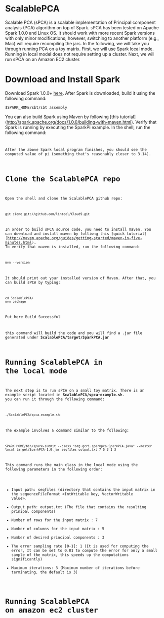 ScalablePCA
===========

Scalable PCA (sPCA) is a scalable implementation of Principal component analysis (PCA) algorithm on top of Spark. sPCA has been tested on Apache Spark 1.0.0 and Linux OS. It should work with more recent Spark versions with only minor modifications; however, switching to another platform (e.g., Mac) will require recompiling the jars. In the following, we will take you through running PCA on a toy matrix. First, we will use Spark local mode. Running in local model does not require setting up a cluster. Next, we will run sPCA on an Amazon EC2 cluster.


Download and Install Spark
==========================

Download  Spark 1.0.0+ [here](https://spark.apache.org/downloads.html). After Spark is downloaded, build it using the following command:

```
$SPARK_HOME/sbt/sbt assembly
```

You can also build Spark using Maven by following [this tutorial] (http://spark.apache.org/docs/1.0.0/building-with-maven.html).
Verify that Spark is running by executing the SparkPi example. In the shell, run the following command:
<code snippet>

After the above Spark local program finishes, you should see the computed value of pi (something that's reasonably closer to 3.14).

Clone the ScalablePCA repo
==========================
Open the shell and clone the ScalablePCA github repo:
```
git clone git://github.com/lintool/Cloud9.git
```
In order to build sPCA source code, you need to install maven. You can download and install maven by folliwng this [quick tutorial] (http://maven.apache.org/guides/getting-started/maven-in-five-minutes.html). To verify that maven is installed, run the following 
command:
```
mvn --version
```
It should print out your installed version of Maven. After that, you can build sPCA by typing:

```
cd ScalablePCA/
mvn package
```
Put here Build Successful

this command will build the code and you will find a .jar file generated under **ScalablePCA/target/SparkPCA.jar**


Running ScalablePCA in the local mode
=====================================
The next step is to run sPCA on a small toy matrix. There is an example script located in **ScalablePCA/spca-example.sh**. you can run it through the following command:
```
./ScalablePCA/spca-example.sh
```
The example involves a command similar to the following:
```
SPARK_HOME/bin/spark-submit --class "org.qcri.sparkpca.SparkPCA.java" --master local target/SparkPCA-1.0.jar seqfiles output.txt 7 5 3 1 3
```
This command runs the main class in the local mode using the following parameters in the following order:
- Input path: seqfiles (directory that contains the input matrix in the sequenceFileFormat <IntWritable key, VectorWritable value>.
- Output path: output.txt (The file that contains the resulting prinipal components)
- Number of rows for the input matrix : 7 
- Number of columns for the input matrix : 5 
- Number of desired principal components : 3 
- The error sampling rate [0-1]: 1 (It is used for computing the error, It can be set to 0.01 to compute the error for only a small sample of the matrix, this speeds up the computations significantly) 
- Maximum iterations: 3 (Maximum number of iterations before terminating, the default is 3) 

Running ScalablePCA on amazon ec2 cluster
=========================================


